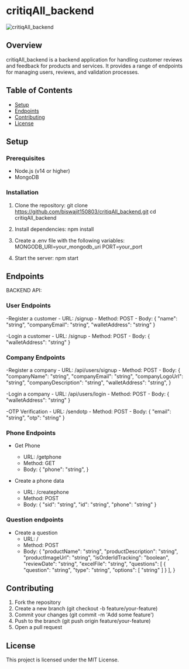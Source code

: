 # critiqAll_backend

![critiqAll_backend](https://user-images.githubusercontent.com/123456789/1234567890/critiqAll_backend.png)

## Overview
critiqAll_backend is a backend application for handling customer reviews and feedback for products and services. It provides a range of endpoints for managing users, reviews, and validation processes.

## Table of Contents
- [Setup](#setup)
- [Endpoints](#endpoints)
- [Contributing](#contributing)
- [License](#license)

## Setup
### Prerequisites
- Node.js (v14 or higher)
- MongoDB

### Installation
1. Clone the repository:
        git clone https://github.com/biswajit150803/critiqAll_backend.git
    cd critiqAll_backend
    

2. Install dependencies:
        npm install
    

3. Create a .env file with the following variables:
        MONGODB_URI=your_mongodb_uri
    PORT=your_port
    

4. Start the server:
        npm start
    

## Endpoints
BACKEND API:

### User Endpoints
-Register a customer
    - URL: /signup
    - Method: POST
    - Body: 
                {
                     "name": "string",
                     "companyEmail": "string",
                     "walletAddress": "string"
                }

-Login a customer
    - URL: /signup
    - Method: POST
    - Body: 
                {
                     "walletAddress": "string"
                }

### Company Endpoints
-Register a company
    - URL: /api/users/signup
    - Method: POST
    - Body: 
            {
                "companyName": "string",
                "companyEmail": "string",
                "companyLogoUrl": "string",
                "companyDescription": "string",
                "walletAddress": "string",
            }

-Login a company
    - URL: /api/users/login
    - Method: POST
    - Body: 
                {
                     "walletAddress": "string"
                }

-OTP Verification
    - URL: /sendotp
    - Method: POST
    - Body: 
                {
                     "email": "string",
                     "otp": "string"
                }

### Phone Endpoints                  
- Get Phone
    - URL: /getphone
    - Method: GET
    - Body:
                {
            "phone": "string",
                }
        
- Create a phone data
    - URL: /createphone
    - Method: POST
    - Body:
                { 
            "sid": "string", 
            "id": "string", 
            "phone": "string" 
            }
        
### Question endpoints
- Create a question
    - URL: /
    - Method: POST
    - Body: 
                {
                "productName": "string",
      "productDescription": "string",
      "productImageUrl": "string",
      "isOrderIdTracking": "boolean",
      "reviewDate": "string",
      "excelFile": "string",
      "questions": [
                    {
                        "question": "string",
                        "type": "string",
                        "options": [
                            "string"
                        ]
                    }
                    ],
                }

## Contributing
1. Fork the repository
2. Create a new branch (git checkout -b feature/your-feature)
3. Commit your changes (git commit -m 'Add some feature')
4. Push to the branch (git push origin feature/your-feature)
5. Open a pull request

## License
This project is licensed under the MIT License.